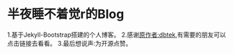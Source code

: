 # 半夜睡不着觉r的Blog
1.基于Jekyll-Bootstrap搭建的个人博客。
2.感谢[原作者:dbtek](https://github.com/dbtek),有需要的朋友可以点击链接去看看。
3.最后想说声:为开源点赞。
